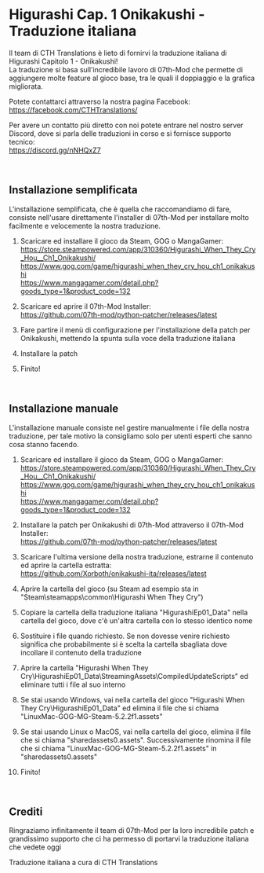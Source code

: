 # Higurashi Cap. 1 Onikakushi - Traduzione italiana

Il team di CTH Translations è lieto di fornirvi la traduzione italiana di Higurashi Capitolo 1 - Onikakushi!<br/>
La traduzione si basa sull'incredibile lavoro di 07th-Mod che permette di aggiungere molte feature al gioco base, tra le quali il doppiaggio e la grafica migliorata.

Potete contattarci attraverso la nostra pagina Facebook:<br/>
https://facebook.com/CTHTranslations/

Per avere un contatto più diretto con noi potete entrare nel nostro server Discord, dove si parla delle traduzioni in corso e si fornisce supporto tecnico:<br/>
https://discord.gg/nNHQxZ7

<br/>

## Installazione semplificata
L'installazione semplificata, che è quella che raccomandiamo di fare, consiste nell'usare direttamente l'installer di 07th-Mod per installare molto facilmente e velocemente la nostra traduzione.

1. Scaricare ed installare il gioco da Steam, GOG o MangaGamer:<br/>
https://store.steampowered.com/app/310360/Higurashi_When_They_Cry_Hou__Ch1_Onikakushi/<br/>
https://www.gog.com/game/higurashi_when_they_cry_hou_ch1_onikakushi<br/>
https://www.mangagamer.com/detail.php?goods_type=1&product_code=132

2. Scaricare ed aprire il 07th-Mod Installer:<br/>
https://github.com/07th-mod/python-patcher/releases/latest

3. Fare partire il menù di configurazione per l'installazione della patch per Onikakushi, mettendo la spunta sulla voce della traduzione italiana

4. Installare la patch

5. Finito!

<br/>

## Installazione manuale
L'installazione manuale consiste nel gestire manualmente i file della nostra traduzione, per tale motivo la consigliamo solo per utenti esperti che sanno cosa stanno facendo.

1. Scaricare ed installare il gioco da Steam, GOG o MangaGamer:<br/>
https://store.steampowered.com/app/310360/Higurashi_When_They_Cry_Hou__Ch1_Onikakushi/ <br/>
https://www.gog.com/game/higurashi_when_they_cry_hou_ch1_onikakushi <br/>
https://www.mangagamer.com/detail.php?goods_type=1&product_code=132

2. Installare la patch per Onikakushi di 07th-Mod attraverso il 07th-Mod Installer:<br/>
https://github.com/07th-mod/python-patcher/releases/latest

3. Scaricare l'ultima versione della nostra traduzione, estrarne il contenuto ed aprire la cartella estratta:<br/>
https://github.com/Xorboth/onikakushi-ita/releases/latest

4. Aprire la cartella del gioco (su Steam ad esempio sta in "Steam\steamapps\common\Higurashi When They Cry")

5. Copiare la cartella della traduzione italiana "HigurashiEp01_Data" nella cartella del gioco, dove c'è un'altra cartella con lo stesso identico nome

6. Sostituire i file quando richiesto. Se non dovesse venire richiesto significa che probabilmente si è scelta la cartella sbagliata dove incollare il contenuto della traduzione

7. Aprire la cartella "Higurashi When They Cry\HigurashiEp01_Data\StreamingAssets\CompiledUpdateScripts" ed eliminare tutti i file al suo interno

8. Se stai usando Windows, vai nella cartella del gioco "Higurashi When They Cry\HigurashiEp01_Data" ed elimina il file che si chiama "LinuxMac-GOG-MG-Steam-5.2.2f1.assets"

9. Se stai usando Linux o MacOS, vai nella cartella del gioco, elimina il file che si chiama "sharedassets0.assets". Successivamente rinomina il file che si chiama "LinuxMac-GOG-MG-Steam-5.2.2f1.assets" in "sharedassets0.assets"

10. Finito!

<br/>

## Crediti

Ringraziamo infinitamente il team di 07th-Mod per la loro incredibile patch e grandissimo supporto che ci ha permesso di portarvi la traduzione italiana che vedete oggi

Traduzione italiana a cura di CTH Translations
